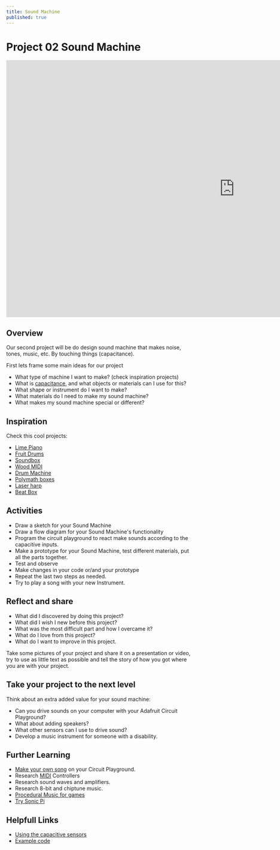 ```yaml
---
title: Sound Machine
published: true
---
```


# Project 02 Sound Machine

<iframe width="1220" height="686" src="https://www.youtube.com/embed/zLD_77xkrW4" frameborder="0" allow="accelerometer; autoplay; clipboard-write; encrypted-media; gyroscope; picture-in-picture" allowfullscreen></iframe>

## Overview
Our second project will be do design sound machine that makes noise, tones, music, etc. By touching things (capacitance).

First lets frame some main ideas for our project

- What type of machine I want to make? (check inspiration projects)
- What is [capacitance](https://www.khanacademy.org/science/physics/circuits-topic/circuits-with-capacitors/v/capacitors-and-capacitance), and what objects or materials can I use for this?
- What shape or instrument do I want to make?
- What materials do I need to make my sound machine?
- What makes my sound machine special or different?

## Inspiration

Check this cool projects:

- [Lime Piano](https://learn.adafruit.com/circuit-playground-express-piano-in-the-key-of-lime)
- [Fruit Drums](https://learn.adafruit.com/circuit-playground-fruit-drums )  
- [Soundbox](https://learn.adafruit.com/circuitpython-sound-box)
- [Wood MIDI](https://learn.adafruit.com/metal-inlay-capacitive-touch-buttons)
- [Drum Machine](https://learn.adafruit.com/capacitive-touch-drum-machine)
- [Polymath boxes](https://blog.arduino.cc/2016/08/04/experimental-sound-generating-boxes-for-makers-by-makers/)
- [Laser harp](https://www.youtube.com/watch?v=_1oTBekbUT4&feature=youtu.be)
- [Beat Box](https://learn.adafruit.com/circuitpython-fruitbox-sequencer-musically-delicious-step-pattern-generator)

## Activities

- Draw a sketch for your Sound Machine
- Draw a flow diagram for your Sound Machine's functionality
- Program the circuit playground to react make sounds according to the capacitive inputs.
- Make a prototype for your Sound Machine, test different materials, put all the parts together.
- Test and observe
- Make changes in your code or/and your prototype
- Repeat the last two steps as needed.
- Try to play a song with your new Instrument.

## Reflect and share

 - What did I discovered by doing this project?
 - What did I wish I new before this project?
 - What was the most difficult part and how I overcame it?
 - What do I love from this project?
 - What do I want to improve in this project.

 Take some pictures of your project and share it on a presentation or video, try to use as little text as possible and tell the story of how you got where you are with your project.

## Take your project to the next level

Think about an extra added value for your sound machine:
  - Can you drive sounds on your computer with your Adafruit Circuit Playground?
  - What about adding speakers?
  - What other sensors can I use to drive sound?
  - Develop a music instrument for someone with a disability.

## Further Learning

- [Make your own song](https://learn.adafruit.com/make-it-sound/overview) on your Circuit Playground.
- Research [MIDI](https://learn.adafruit.com/collins-lab-midi) Controllers
- Research sound waves and amplifiers.
- Research 8-bit and chiptune music.
- [Procedural Music for games](http://www.procjam.com/tutorials/en/music/)
- [Try Sonic Pi](https://sonic-pi.net/)

## Helpfull Links
 - [Using the capacitive sensors](https://learn.adafruit.com/make-it-sense/makecode-6)
 - [Example code](https://makecode.com/_KKgXH97a5UYg)
